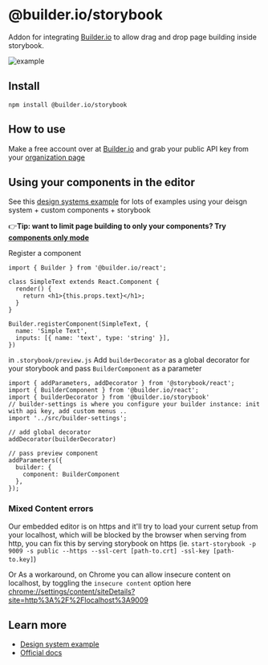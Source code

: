 # @builder.io/storybook

Addon for integrating [Builder.io](https://www.builder.io) to allow drag and drop page building inside storybook. 

<img src="https://user-images.githubusercontent.com/5093430/76154244-ebbe6480-608d-11ea-9dc9-08a59eda220e.gif" alt="example" />


## Install

`npm install @builder.io/storybook`

## How to use

Make a free account over at [Builder.io](https://www.builder.io/) and grab your public API key from your [organization page](https://builder.io/account/organization)

## Using your components in the editor

See this [design systems example](/examples/react-design-system) for lots of examples using your deisgn system + custom components + storybook

👉**Tip: want to limit page building to only your components? Try [components only mode](https://builder.io/c/docs/guides/components-only-mode)**

Register a component

```tsx
import { Builder } from '@builder.io/react';

class SimpleText extends React.Component {
  render() {
    return <h1>{this.props.text}</h1>;
  }
}

Builder.registerComponent(SimpleText, {
  name: 'Simple Text',
  inputs: [{ name: 'text', type: 'string' }],
})

```

in `.storybook/preview.js`
Add `builderDecorator` as a global decorator for your storybook and pass `BuilderComponent` as a parameter 
```tsx
import { addParameters, addDecorator } from '@storybook/react';
import { BuilderComponent } from '@builder.io/react';
import { builderDecorator } from '@builder.io/storybook'
// builder-settings is where you configure your builder instance: init with api key, add custom menus ..
import '../src/builder-settings';

// add global decorator
addDecorator(builderDecorator)

// pass preview component
addParameters({
  builder: {
    component: BuilderComponent
  },
});

```

### Mixed Content errors
Our embedded editor is on https and it'll try to load your current setup from your localhost, which will be blocked by the browser when serving from http, you can fix this by serving storybook on https (ie. `start-storybook -p 9009 -s public --https --ssl-cert [path-to.crt] -ssl-key [path-to.key]`)

Or As a workaround, on Chrome you can allow insecure content on localhost, by toggling the `insecure content` option here [chrome://settings/content/siteDetails?site=http%3A%2F%2Flocalhost%3A9009](chrome://settings/content/siteDetails?site=http%3A%2F%2Flocalhost%3A9009)



## Learn more

- [Design system example](/examples/react-design-system)
- [Official docs](https://www.builder.io/c/docs/getting-started)

